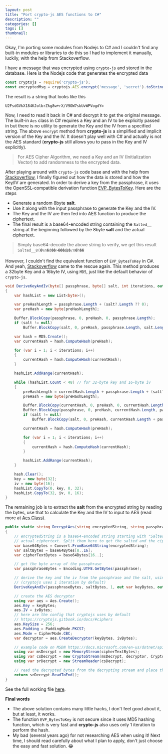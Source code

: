 ```yaml
---
layout: post
title: "Port crypto-js AES functions to C#"
description: ""
categories: []
tags: []
thumbnail:
---
```


Okay, I'm porting some modules from Nodejs to C# and I couldn't find any
built-in modules or libraries to do this so I had to implement it manually, luckily, with the help
from Stackoverflow.

I have a message that was encrypted using `crypto-js` and stored in the database. Here is the
Nodejs code that generates the encrypted data

```javascript
const cryptojs = require('crypto-js');
const encryptedMsg = cryptojs.AES.encrypt('message', 'secret').toString();
```

The result is a string that looks like this

```
U2FsdGVkX184KJolbrZkg8w+rX/V9OW7sbUvWPVogdY=
```

Now, I need to read it back in C# and decrypt it to get the original message.
The built-in `Aes` class in C# requires a Key and an IV to be explicitly passed in but
there is no utility to generate the Key and the IV from a specified string. The above `encrypt`
method from **crypto-js** is a simplified and implicit version of the Key and the IV. It doesn't play
well with C# and actually is not the AES standard (**crypto-js** still allows you to pass
in the Key and IV explicitly).

> For AES Cipher Algorithm, we need a Key and an IV (Initialization Vector) to add
> randomness to the encrypted data.

After playing around with `crypto-js` code base and with the help from
[Stackoverflow](https://stackoverflow.com/questions/35472396/how-does-cryptojs-get-an-iv-when-none-is-specified),
I finally figured out how the data is stored and how the Key/IV are generated.
In order to derive a key from the passphrase, it uses the OpenSSL-compatible derivation function
[EVP_BytesToKey](https://www.openssl.org/docs/manmaster/man3/EVP_BytesToKey.html). Here are the
steps

- Generate a random 8byte **salt**.
- Use it along with the input passphrase to generate the Key and the IV.
- The Key and the IV are then fed into AES function to produce the ciphertext.
- The final result is a base64-encoded string containing the `Salted__` string at the beginning
  followed by the 8byte **salt** and the actual ciphertext.

<!-- more -->

> Simply base64-decode the above string to verify, we get this result `Salted__8(�%n�d��>���廱�/X�h��`

However, I couldn't find the equivalent function of `EVP_BytesToKey` in C#. And yeah,
[Stackoverflow](https://stackoverflow.com/questions/8008253/c-sharp-version-of-openssl-evp-bytestokey-method)
came to the rescue again. This method produces a 32byte Key and a 16byte IV, using `MD5`, just
like the default behavior of `crypto-js`.

```csharp
void DeriveKeyAndIv(byte[] passphrase, byte[] salt, int iterations, out byte[] key, out byte[] iv)
{
    var hashList = new List<byte>();

    var preHashLength = passphrase.Length + (salt?.Length ?? 0);
    var preHash = new byte[preHashLength];

    Buffer.BlockCopy(passphrase, 0, preHash, 0, passphrase.Length);
    if (salt != null)
        Buffer.BlockCopy(salt, 0, preHash, passphrase.Length, salt.Length);

    var hash = MD5.Create();
    var currentHash = hash.ComputeHash(preHash);

    for (var i = 1; i < iterations; i++)
    {
        currentHash = hash.ComputeHash(currentHash);
    }

    hashList.AddRange(currentHash);

    while (hashList.Count < 48) // for 32-byte key and 16-byte iv
    {
        preHashLength = currentHash.Length + passphrase.Length + (salt?.Length ?? 0);
        preHash = new byte[preHashLength];

        Buffer.BlockCopy(currentHash, 0, preHash, 0, currentHash.Length);
        Buffer.BlockCopy(passphrase, 0, preHash, currentHash.Length, passphrase.Length);
        if (salt != null)
            Buffer.BlockCopy(salt, 0, preHash, currentHash.Length + passphrase.Length, salt.Length);

        currentHash = hash.ComputeHash(preHash);

        for (var i = 1; i < iterations; i++)
        {
            currentHash = hash.ComputeHash(currentHash);
        }

        hashList.AddRange(currentHash);
    }

    hash.Clear();
    key = new byte[32];
    iv = new byte[16];
    hashList.CopyTo(0, key, 0, 32);
    hashList.CopyTo(32, iv, 0, 16);
}
```

The remaining job is to extract the **salt** from the encrypted string by reading the bytes, use that to
calculate the Key and the IV to input to AES
(read more at [Aes Class](https://docs.microsoft.com/en-us/dotnet/api/system.security.cryptography.aes?view=net-5.0)).

```csharp
public static string DecryptAes(string encryptedString, string passphrase)
{
    // encryptedString is a base64-encoded string starting with "Salted__" followed by a 8-byte salt and the
    // actual ciphertext. Split them here to get the salted and the ciphertext
    var base64Bytes = Convert.FromBase64String(encryptedString);
    var saltBytes = base64Bytes[8..16];
    var cipherTextBytes = base64Bytes[16..];

    // get the byte array of the passphrase
    var passphraseBytes = Encoding.UTF8.GetBytes(passphrase);

    // derive the key and the iv from the passphrase and the salt, using 1 iteration
    // (cryptojs uses 1 iteration by default)
    DeriveKeyAndIv(passphraseBytes, saltBytes, 1, out var keyBytes, out var ivBytes);

    // create the AES decryptor
    using var aes = Aes.Create();
    aes.Key = keyBytes;
    aes.IV = ivBytes;
    // here are the config that cryptojs uses by default
    // https://cryptojs.gitbook.io/docs/#ciphers
    aes.KeySize = 256;
    aes.Padding = PaddingMode.PKCS7;
    aes.Mode = CipherMode.CBC;
    var decryptor = aes.CreateDecryptor(keyBytes, ivBytes);

    // example code on MSDN https://docs.microsoft.com/en-us/dotnet/api/system.security.cryptography.aes?view=net-5.0
    using var msDecrypt = new MemoryStream(cipherTextBytes);
    using var csDecrypt = new CryptoStream(msDecrypt, decryptor, CryptoStreamMode.Read);
    using var srDecrypt = new StreamReader(csDecrypt);

    // read the decrypted bytes from the decrypting stream and place them in a string.
    return srDecrypt.ReadToEnd();
}
```

See the full working file
[here](/files/2021-08-14-port-crypto-js-to-csharp/CryptoJsStaticHelper.cs).

**Final words**

- The above solution contains many little hacks, I don't feel good about it, but at least, it works.
- The function `EVP_BytesToKey` is not secure since it uses MD5 hashing function, which is very fast
  and **crypto-js** also uses only 1 iteration to perform the hash.
- My bad (several years ago) for not researching AES when using it! Next time, I should read
  carefully about what I plan to apply, don't just choose the easy and fast solution. 😂
